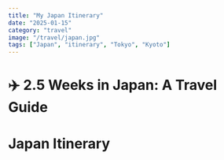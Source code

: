 ```yaml
---
title: "My Japan Itinerary"
date: "2025-01-15"
category: "travel"
image: "/travel/japan.jpg"
tags: ["Japan", "itinerary", "Tokyo", "Kyoto"]
---
```


# ✈️ 2.5 Weeks in Japan: A Travel Guide

# **Japan Itinerary**


